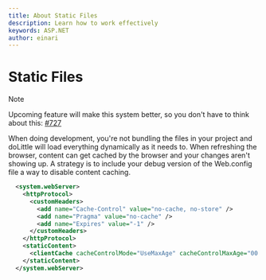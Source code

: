 ```yaml
---
title: About Static Files
description: Learn how to work effectively
keywords: ASP.NET
author: einari
---
```

# Static Files

> [!Note]
> Upcoming feature will make this system better, so you don't have to think about this: [#727](https://github.com/dolittle/Bifrost/issues/727)

When doing development, you're not bundling the files in your project and doLittle will load everything dynamically as it needs
to. When refreshing the browser, content can get cached by the browser and your changes aren't showing up.
A strategy is to include your debug version of the Web.config file a way to disable content caching.

```xml
  <system.webServer>
    <httpProtocol>
      <customHeaders>
        <add name="Cache-Control" value="no-cache, no-store" />
        <add name="Pragma" value="no-cache" />
        <add name="Expires" value="-1" />
      </customHeaders>
    </httpProtocol>
    <staticContent>
      <clientCache cacheControlMode="UseMaxAge" cacheControlMaxAge="00:00:01" />
    </staticContent>
  </system.webServer>
```